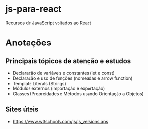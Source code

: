 # js-para-react
 Recursos de JavaScript voltados ao React

 # Anotações

 ## Principais tópicos de atenção e estudos
 - Declaração de variáveis e constantes (let e const)
 - Declaração e uso de funções (nomeadas e arrow function)
 - Template Literals (Strings)
 - Módulos externos (importação e exportação)
 - Classes (Propreidades e Métodos usando Orientação a Objetos)

## Sites úteis
- https://www.w3schools.com/js/js_versions.aps
